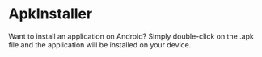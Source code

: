 # ApkInstaller
Want to install an application on Android? Simply double-click on the .apk file and the application will be installed on your device.
